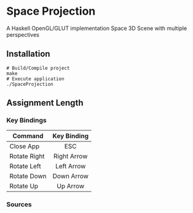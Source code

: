 # Space Projection


A Haskell OpenGL/GLUT implementation Space 3D Scene with multiple perspectives

## Installation
    # Build/Compile project
    make
    # Execute application
    ./SpaceProjection

## Assignment Length

  
### Key Bindings

| Command         | Key Binding   |
| --------------- |:-------------:|
| Close App       | ESC           |
| Rotate Right    | Right Arrow   |
| Rotate Left     | Left Arrow    |
| Rotate Down     | Down Arrow    |
| Rotate Up       | Up Arrow      |


### Sources